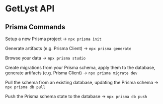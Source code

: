 # GetLyst API

## Prisma Commands

Setup a new Prisma project
-> `npx prisma init`

Generate artifacts (e.g. Prisma Client)
-> `npx prisma generate`

Browse your data
-> `npx prisma studio`

Create migrations from your Prisma schema, apply them to the database, generate artifacts (e.g. Prisma Client)
-> `npx prisma migrate dev`

Pull the schema from an existing database, updating the Prisma schema
-> `npx prisma db pull`

Push the Prisma schema state to the database
-> `npx prisma db push`
